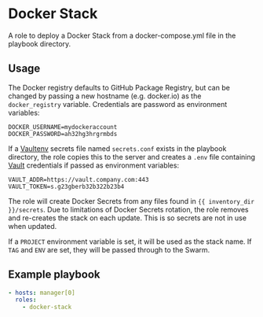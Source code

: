 # Docker Stack

A role to deploy a Docker Stack from a docker-compose.yml file in the playbook directory.

## Usage

The Docker registry defaults to GitHub Package Registry, but can be changed by passing a new hostname (e.g. docker.io) as the `docker_registry` variable. Credentials are password as environment variables:

```
DOCKER_USERNAME=mydockeraccount
DOCKER_PASSWORD=ah32hg3hrgrmbds
```

If a [Vaultenv](https://github.com/channable/vaultenv) secrets file named `secrets.conf` exists in the playbook directory, the role copies this to the server and creates a `.env` file containing [Vault](https://www.vaultproject.io/) credentials if passed as environment variables:

```
VAULT_ADDR=https://vault.company.com:443
VAULT_TOKEN=s.g23gberb32b322b23b4
```

The role will create Docker Secrets from any files found in `{{ inventory_dir }}/secrets`. Due to limitations of Docker Secrets rotation, the role removes and re-creates the stack on each update. This is so secrets are not in use when updated.

If a `PROJECT` environment variable is set, it will be used as the stack name. If `TAG` and `ENV` are set, they will be passed through to the Swarm.

## Example playbook

```yaml
- hosts: manager[0]
  roles:
    - docker-stack
```
